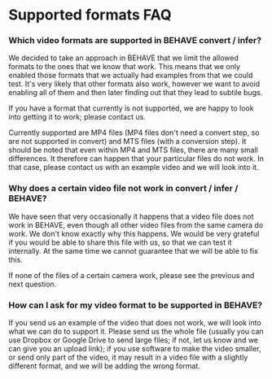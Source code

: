 # Supported formats FAQ

### Which video formats are supported in BEHAVE convert / infer?

We decided to take an approach in BEHAVE that we limit the allowed formats to the ones that we know that work.
This means that we only enabled those formats that we actually had examples from that we could test.
It's very likely that other formats also work, however we want to avoid enabling all of them and then later finding out that they lead to subtile bugs.

If you have a format that currently is not supported, we are happy to look into getting it to work; please contact us.

Currently supported are MP4 files (MP4 files don't need a convert step, so are not supported in convert) and MTS files (with a conversion step).
It should be noted that even within MP4 and MTS files, there are many small differences.
It therefore can happen that your particular files do not work.
In that case, please contact us with an example video and we will look into it.

### Why does a certain video file not work in convert / infer / BEHAVE?

We have seen that very occasionally it happens that a video file does not work in BEHAVE, even though all other video files from the same camera do work.
We don't know exactly why this happens.
We would be very grateful if you would be able to share this file with us, so that we can test it internally.
At the same time we cannot guarantee that we will be able to fix this.

If none of the files of a certain camera work, please see the previous and next question.

### How can I ask for my video format to be supported in BEHAVE?

If you send us an example of the video that does not work, we will look into what we can do to support it.
Please send us the whole file (usually you can use Dropbox or Google Drive to send large files; if not, let us know and we can give you an upload link); if you use software to make the video smaller, or send only part of the video, it may result in a video file with a slightly different format, and we will be adding the wrong format.


